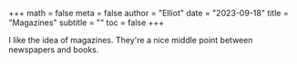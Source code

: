 +++
math = false 
meta = false
author = "Elliot"
date = "2023-09-18"
title = "Magazines"
subtitle = ""
toc = false
+++

I like the idea of magazines. They're a nice middle point between newspapers and books. 